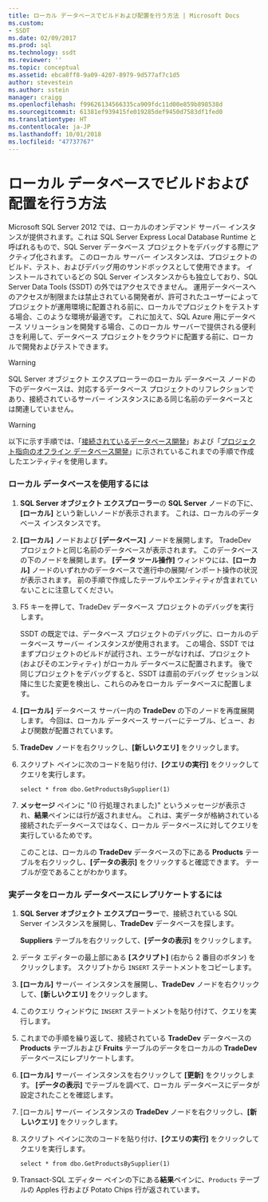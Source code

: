 ```yaml
---
title: ローカル データベースでビルドおよび配置を行う方法 | Microsoft Docs
ms.custom:
- SSDT
ms.date: 02/09/2017
ms.prod: sql
ms.technology: ssdt
ms.reviewer: ''
ms.topic: conceptual
ms.assetid: ebca8ff8-9a09-4207-8979-9d577af7c1d5
author: stevestein
ms.author: sstein
manager: craigg
ms.openlocfilehash: f99626134566335ca909fdc11d00e859b898538d
ms.sourcegitcommit: 61381ef939415fe019285def9450d7583df1fed0
ms.translationtype: HT
ms.contentlocale: ja-JP
ms.lasthandoff: 10/01/2018
ms.locfileid: "47737767"
---
```

# <a name="how-to-build-and-deploy-to-a-local-database"></a>ローカル データベースでビルドおよび配置を行う方法
Microsoft SQL Server 2012 では、ローカルのオンデマンド サーバー インスタンスが提供されます。これは SQL Server Express Local Database Runtime と呼ばれるもので、SQL Server データベース プロジェクトをデバッグする際にアクティブ化されます。 このローカル サーバー インスタンスは、プロジェクトのビルド、テスト、およびデバッグ用のサンドボックスとして使用できます。 インストールされているどの SQL Server インスタンスからも独立しており、SQL Server Data Tools (SSDT) の外ではアクセスできません。 運用データベースへのアクセスが制限または禁止されている開発者が、許可されたユーザーによってプロジェクトが運用環境に配置される前に、ローカルでプロジェクトをテストする場合、このような環境が最適です。 これに加えて、SQL Azure 用にデータベース ソリューションを開発する場合、このローカル サーバーで提供される便利さを利用して、データベース プロジェクトをクラウドに配置する前に、ローカルで開発およびテストできます。  
  
> [!WARNING]  
> SQL Server オブジェクト エクスプローラーのローカル データベース ノードの下のデータベースは、対応するデータベース プロジェクトのリフレクションであり、接続されているサーバー インスタンスにある同じ名前のデータベースとは関連していません。  
  
> [!WARNING]  
> 以下に示す手順では、「[接続されているデータベース開発](../ssdt/connected-database-development.md)」および「[プロジェクト指向のオフライン データベース開発](../ssdt/project-oriented-offline-database-development.md)」に示されているこれまでの手順で作成したエンティティを使用します。  
  
### <a name="to-use-the-local-database"></a>ローカル データベースを使用するには  
  
1.  **SQL Server オブジェクト エクスプローラー**の **SQL Server** ノードの下に、**[ローカル]** という新しいノードが表示されます。 これは、ローカルのデータベース インスタンスです。  
  
2.  **[ローカル]** ノードおよび **[データベース]** ノードを展開します。 TradeDev プロジェクトと同じ名前のデータベースが表示されます。 このデータベースの下のノードを展開します。 **[データ ツール操作]** ウィンドウには、**[ローカル]** ノードのいずれかのデータベースで進行中の展開/インポート操作の状況が表示されます。 前の手順で作成したテーブルやエンティティが含まれていないことに注意してください。  
  
3.  F5 キーを押して、TradeDev データベース プロジェクトのデバッグを実行します。  
  
    SSDT の既定では、データベース プロジェクトのデバッグに、ローカルのデータベース サーバー インスタンスが使用されます。 この場合、SSDT ではまずプロジェクトのビルドが試行され、エラーがなければ、プロジェクト (およびそのエンティティ) がローカル データベースに配置されます。 後で同じプロジェクトをデバッグすると、SSDT は直前のデバッグ セッション以降に生じた変更を検出し、これらのみをローカル データベースに配置します。  
  
4.  **[ローカル]** データベース サーバー内の **TradeDev** の下のノードを再度展開します。 今回は、ローカル データベース サーバーにテーブル、ビュー、および関数が配置されています。  
  
5.  **TradeDev** ノードを右クリックし、**[新しいクエリ]** をクリックします。  
  
6.  スクリプト ペインに次のコードを貼り付け、**[クエリの実行]** をクリックしてクエリを実行します。  
  
    ```  
    select * from dbo.GetProductsBySupplier(1)  
    ```  
  
7.  **メッセージ** ペインに "(0 行処理されました)" というメッセージが表示され、**結果**ペインには行が返されません。 これは、実データが格納されている接続されたデータベースではなく、ローカル データベースに対してクエリを実行しているためです。  
  
    このことは、ローカルの **TradeDev** データベースの下にある **Products** テーブルを右クリックし、**[データの表示]** をクリックすると確認できます。 テーブルが空であることがわかります。  
  
### <a name="to-replicate-real-data-to-the-local-database"></a>実データをローカル データベースにレプリケートするには  
  
1.  **SQL Server オブジェクト エクスプローラー**で、接続されている SQL Server インスタンスを展開し、**TradeDev** データベースを探します。  
  
    **Suppliers** テーブルを右クリックして、**[データの表示]** をクリックします。  
  
2.  データ エディターの最上部にある **[スクリプト]** (右から 2 番目のボタン) をクリックします。 スクリプトから `INSERT` ステートメントをコピーします。  
  
3.  **[ローカル]** サーバー インスタンスを展開し、**TradeDev** ノードを右クリックして、**[新しいクエリ]** をクリックします。  
  
4.  このクエリ ウィンドウに `INSERT` ステートメントを貼り付けて、クエリを実行します。  
  
5.  これまでの手順を繰り返して、接続されている **TradeDev** データベースの **Products** テーブルおよび **Fruits** テーブルのデータをローカルの **TradeDev** データベースにレプリケートします。  
  
6.  **[ローカル]** サーバー インスタンスを右クリックして **[更新]** をクリックします。 **[データの表示]** でテーブルを調べて、ローカル データベースにデータが設定されたことを確認します。  
  
7.  [ローカル] サーバー インスタンスの **TradeDev** ノードを右クリックし、**[新しいクエリ]** をクリックします。  
  
8.  スクリプト ペインに次のコードを貼り付け、**[クエリの実行]** をクリックしてクエリを実行します。  
  
    ```  
    select * from dbo.GetProductsBySupplier(1)  
    ```  
  
9. Transact\-SQL エディター ペインの下にある**結果**ペインに、`Products` テーブルの Apples 行および Potato Chips 行が返されています。  
  
